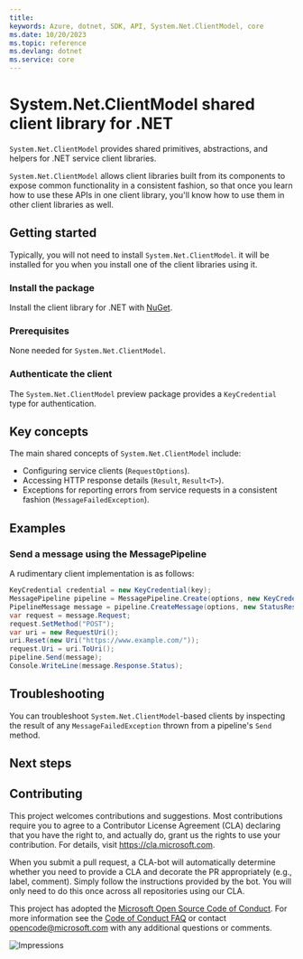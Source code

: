 ```yaml
---
title: 
keywords: Azure, dotnet, SDK, API, System.Net.ClientModel, core
ms.date: 10/20/2023
ms.topic: reference
ms.devlang: dotnet
ms.service: core
---
```

# System.Net.ClientModel shared client library for .NET

`System.Net.ClientModel` provides shared primitives, abstractions, and helpers for .NET service client libraries.

`System.Net.ClientModel` allows client libraries built from its components to expose common functionality in a consistent fashion, so that once you learn how to use these APIs in one client library, you'll know how to use them in other client libraries as well.

## Getting started

Typically, you will not need to install `System.Net.ClientModel`.
it will be installed for you when you install one of the client libraries using it.

### Install the package

Install the client library for .NET with [NuGet](https://www.nuget.org/).

### Prerequisites

None needed for `System.Net.ClientModel`.

### Authenticate the client

The `System.Net.ClientModel` preview package provides a `KeyCredential` type for authentication.

## Key concepts

The main shared concepts of `System.Net.ClientModel` include:

- Configuring service clients (`RequestOptions`).
- Accessing HTTP response details (`Result`, `Result<T>`).
- Exceptions for reporting errors from service requests in a consistent fashion (`MessageFailedException`).

## Examples

### Send a message using the MessagePipeline

A rudimentary client implementation is as follows:

```csharp
KeyCredential credential = new KeyCredential(key);
MessagePipeline pipeline = MessagePipeline.Create(options, new KeyCredentialPolicy(credential, "Authorization", "Bearer"));
PipelineMessage message = pipeline.CreateMessage(options, new StatusResponseClassifier(stackalloc ushort[] { 200 }));
var request = message.Request;
request.SetMethod("POST");
var uri = new RequestUri();
uri.Reset(new Uri("https://www.example.com/"));
request.Uri = uri.ToUri();
pipeline.Send(message);
Console.WriteLine(message.Response.Status);
```

## Troubleshooting

You can troubleshoot `System.Net.ClientModel`-based clients by inspecting the result of any `MessageFailedException` thrown from a pipeline's `Send` method.

## Next steps

## Contributing

This project welcomes contributions and suggestions. Most contributions require you to agree to a Contributor License Agreement (CLA) declaring that you have the right to, and actually do, grant us the rights to use your contribution. For details, visit https://cla.microsoft.com.

When you submit a pull request, a CLA-bot will automatically determine whether you need to provide a CLA and decorate the PR appropriately (e.g., label, comment). Simply follow the instructions provided by the bot. You will only need to do this once across all repositories using our CLA.

This project has adopted the [Microsoft Open Source Code of Conduct][code_of_conduct]. For more information see the [Code of Conduct FAQ][code_of_conduct_faq] or contact opencode@microsoft.com with any additional questions or comments.

![Impressions](https://azure-sdk-impressions.azurewebsites.net/api/impressions/azure-sdk-for-net%2Fsdk%2Fcore%2FAzure.Core%2FREADME.png)

[code_of_conduct]: https://opensource.microsoft.com/codeofconduct
[code_of_conduct_faq]: https://opensource.microsoft.com/codeofconduct/faq/


